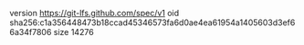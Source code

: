 version https://git-lfs.github.com/spec/v1
oid sha256:c1a356448473b18ccad45346573fa6d0ae4ea61954a1405603d3ef66a34f7806
size 14276
